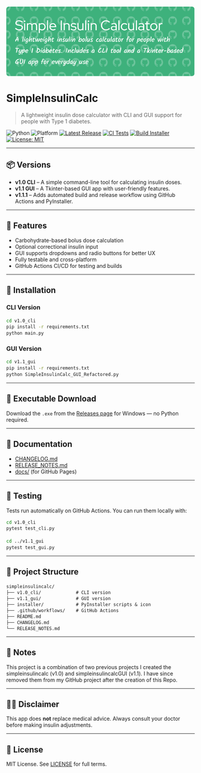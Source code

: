 <p align="center">
    <img src="https://github.com/mattyhakin/insulin-calculator-simple/blob/main/simple-insulin-header.png?raw=true" alt="Simple Insulin Calculator"/>

# SimpleInsulinCalc

> A lightweight insulin dose calculator with CLI and GUI support for people with Type 1 diabetes.

![Python](https://img.shields.io/badge/Python-3.10+-blue.svg)
![Platform](https://img.shields.io/badge/Platform-Windows%20%7C%20Linux-lightgrey)
[![Latest Release](https://img.shields.io/github/v/release/mattyhakin/simpleinsulincalc?label=release)](https://github.com/mattyhakin/simpleinsulincalc/releases)
[![CI Tests](https://github.com/mattyhakin/simpleinsulincalc/actions/workflows/python-ci.yml/badge.svg)](https://github.com/mattyhakin/simpleinsulincalc/actions)
[![Build Installer](https://github.com/mattyhakin/simpleinsulincalc/actions/workflows/pyinstaller.yml/badge.svg)](https://github.com/mattyhakin/simpleinsulincalc/actions)
[![License: MIT](https://img.shields.io/badge/License-MIT-green.svg)](LICENSE)

---

## 📦 Versions

- **v1.0 CLI** – A simple command-line tool for calculating insulin doses.
- **v1.1 GUI** – A Tkinter-based GUI app with user-friendly features.
- **v1.1.1** – Adds automated build and release workflow using GitHub Actions and PyInstaller.

---

## 🚀 Features

- Carbohydrate-based bolus dose calculation
- Optional correctional insulin input
- GUI supports dropdowns and radio buttons for better UX
- Fully testable and cross-platform
- GitHub Actions CI/CD for testing and builds

---

## 🔧 Installation

### CLI Version

```bash
cd v1.0_cli
pip install -r requirements.txt
python main.py
```

### GUI Version

```bash
cd v1.1_gui
pip install -r requirements.txt
python SimpleInsulinCalc_GUI_Refactored.py
```

---

## 💾 Executable Download

Download the `.exe` from the [Releases page](https://github.com/mattyhakin/simpleinsulincalc/releases) for Windows — no Python required.

---

## 📄 Documentation

- [CHANGELOG.md](CHANGELOG.md)
- [RELEASE_NOTES.md](RELEASE_NOTES.md)
- [docs/](docs/) (for GitHub Pages)

---

## 🧪 Testing

Tests run automatically on GitHub Actions. You can run them locally with:

```bash
cd v1.0_cli
pytest test_cli.py

cd ../v1.1_gui
pytest test_gui.py
```

---

## 📁 Project Structure

```
simpleinsulincalc/
├── v1.0_cli/             # CLI version
├── v1.1_gui/             # GUI version
├── installer/            # PyInstaller scripts & icon
├── .github/workflows/    # GitHub Actions
├── README.md
├── CHANGELOG.md
└── RELEASE_NOTES.md
```

---

## 📝 Notes

This project is a combination of two previous projects I created the simpleinsulincalc (v1.0) and simpleinsulincalcGUI (v1.1). I have since removed them from my GitHub project after the creation of this Repo.

---

## 👨‍⚕️ Disclaimer

This app does **not** replace medical advice. Always consult your doctor before making insulin adjustments.

---

## 📝 License

MIT License. See [LICENSE](LICENSE) for full terms.
